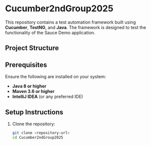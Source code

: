 # Cucumber2ndGroup2025

This repository contains a test automation framework built using **Cucumber**, **TestNG**, and **Java**. The framework is designed to test the functionality of the Sauce Demo application.

## Project Structure

## Prerequisites

Ensure the following are installed on your system:
- **Java 8 or higher**
- **Maven 3.6 or higher**
- **IntelliJ IDEA** (or any preferred IDE)

## Setup Instructions

1. Clone the repository:
   ```bash
   git clone <repository-url>
   cd Cucumber2ndGroup2025